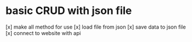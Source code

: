 # basic CRUD with json file


[x] make all method for use
[x] load file from json
[x] save data to json file
[x] connect to website with api